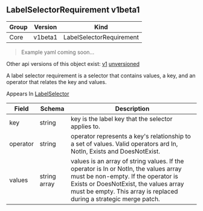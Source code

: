 ## LabelSelectorRequirement v1beta1

Group        | Version     | Kind
------------ | ---------- | -----------
Core | v1beta1 | LabelSelectorRequirement

> Example yaml coming soon...

<aside class="notice">Other api versions of this object exist: <a href="#labelselectorrequirement-v1">v1</a> <a href="#labelselectorrequirement-unversioned">unversioned</a> </aside>

A label selector requirement is a selector that contains values, a key, and an operator that relates the key and values.

<aside class="notice">
Appears In  <a href="#labelselector-v1beta1">LabelSelector</a> </aside>

Field        | Schema     | Description
------------ | ---------- | -----------
key | string | key is the label key that the selector applies to.
operator | string | operator represents a key's relationship to a set of values. Valid operators ard In, NotIn, Exists and DoesNotExist.
values | string array | values is an array of string values. If the operator is In or NotIn, the values array must be non-empty. If the operator is Exists or DoesNotExist, the values array must be empty. This array is replaced during a strategic merge patch.

